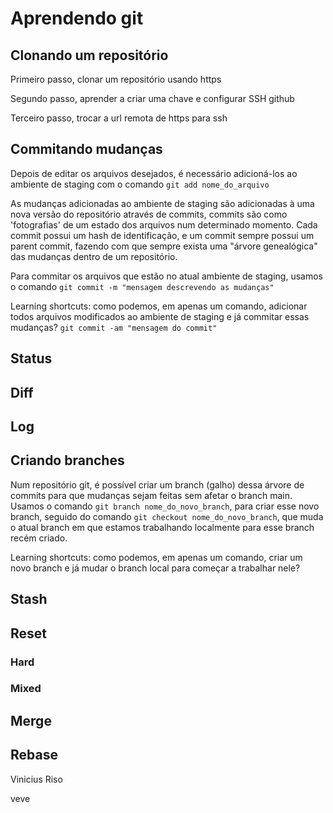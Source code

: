 # Aprendendo git

## Clonando um repositório

Primeiro passo, clonar um repositório usando https

Segundo passo, aprender a criar uma chave e configurar SSH github

Terceiro passo, trocar a url remota de https para ssh

## Commitando mudanças

Depois de editar os arquivos desejados, é necessário adicioná-los ao ambiente de staging com o comando `git add nome_do_arquivo`

As mudanças adicionadas ao ambiente de staging são adicionadas à uma nova versão do repositório através de commits, commits são como 'fotografias' de um estado dos arquivos num determinado momento. Cada commit possui um hash de identificação, e um commit sempre possui um parent commit, fazendo com que sempre exista uma "árvore genealógica" das mudanças dentro de um repositório.

Para commitar os arquivos que estão no atual ambiente de staging, usamos o comando `git commit -m "mensagem descrevendo as mudanças"`

Learning shortcuts: como podemos, em apenas um comando, adicionar todos arquivos modificados ao ambiente de staging e já commitar essas mudanças?  `git commit -am "mensagem do commit"`

## Status

## Diff

## Log

## Criando branches

Num repositório git, é possível criar um branch (galho) dessa árvore de commits para que mudanças sejam feitas sem afetar o branch main. Usamos o comando `git branch nome_do_novo_branch`, para criar esse novo branch, seguido do comando `git checkout nome_do_novo_branch`, que muda o atual branch em que estamos trabalhando localmente para esse branch recém criado.

Learning shortcuts: como podemos, em apenas um comando, criar um novo branch e já mudar o branch local para começar a trabalhar nele?


## Stash

## Reset

### Hard

### Mixed

## Merge

## Rebase


Vinicius Riso

veve
